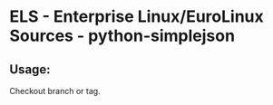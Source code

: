 # ELS - Enterprise Linux/EuroLinux Sources - python-simplejson 
## Usage:
  Checkout branch or tag.
